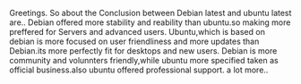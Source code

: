 Greetings.
So about the Conclusion between Debian latest and ubuntu latest are..
Debian offered more stability and reability than ubuntu.so making more preffered for Servers and advanced users.
Ubuntu,which is based on debian is more focused on user friendliness and more updates than Debian.its more perfectly fit for desktops and new users.
Debian is more community and volunnters friendly,while ubuntu more specified taken as official business.also ubuntu offered professional support.
a lot more..

